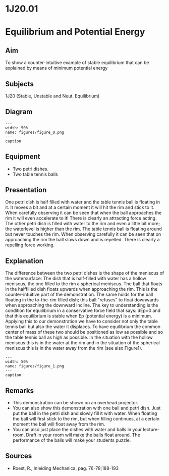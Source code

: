 # 1J20.01 
  # Equilibrium and Potential Energy 
    
  
## Aim   
 To show a counter-intuitive example of stable equilibrium that can be explained by means of minimum potential energy    
  
## Subjects   
 1J20 (Stable, Unstable and Neut. Equilibrium)   
  
## Diagram   
   
```{figure} figures/figure_0.png  
---  
width: 50%  
name: figures/figure_0.png  
---  
caption  
``` 
      
  
## Equipment   
 
 *  Two petri dishes. 
 *  Two table tennis balls
     
  
## Presentation   
 One petri dish is half filled with water and the table tennis ball is floating in it. It moves a bit and at a certain moment it will hit the rim and stick to it. When carefully observing it can be seen that when the ball approaches the rim it will even accelerate to it! There is clearly an attracting force acting. The other petri dish is filled with water to the rim and even a little bit more; the waterlevel is higher than the rim. The table tennis ball is floating around but never touches the rim. When observing carefully it can be seen that on approaching the rim the ball slows down and is repelled. There is clearly a repelling force working.    
  
## Explanation   
 The difference between the two petri dishes is the shape of the meniscus of the watersurface: The dish that is half-filled with water has a hollow meniscus, the one filled to the rim a spherical meniscus. The ball that floats in the halffilled dish floats upwards when approaching the rim. This is the counter-intuitive part of the demonstration. The same holds for the ball floating in the to-the-rim filled dish; this ball "refuses" to float downwards when approaching the downward incline. The key to understanding is the condition for equilibrium in a conservative force field that says: dEp=0 and that this equilibrium is stable when Ep (potential energy) is a minimum. Applying this to our demonstration we have to consider not only the table tennis ball but also the water it displaces. To have equilibrium the common center of mass of these two should be positioned as low as possible and so the table tennis ball as high as possible. In the situation with the hollow meniscus this is in the water at the rim and in the situation of the spherical meniscus this is in the water away from the rim (see also Figure1).     
```{figure} figures/figure_1.png  
---  
width: 50%  
name: figures/figure_1.png  
---  
caption  
``` 
       
  
## Remarks   
 
 *  This demonstration can be shown on an overhead projector. 
 *  You can also show this demonstration with one ball and petri dish. Just put the ball in the petri dish and slowly fill it with water. When floating the ball will first stick to the rim, but when filling continues, at a certain moment the ball will float away from the rim. 
 *  You can also just place the dishes with water and balls in your lecture-room. Draft in your room will make the balls float around. The performance of the balls will make your students puzzle.
   
  
## Sources   
 
 *  Roest, R., Inleiding Mechanica, pag. 76-78;188-193
  
